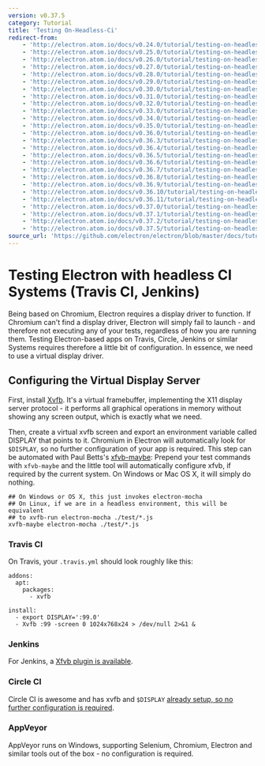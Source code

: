 ```yaml
---
version: v0.37.5
category: Tutorial
title: 'Testing On-Headless-Ci'
redirect-from:
    - 'http://electron.atom.io/docs/v0.24.0/tutorial/testing-on-headless-ci/'
    - 'http://electron.atom.io/docs/v0.25.0/tutorial/testing-on-headless-ci/'
    - 'http://electron.atom.io/docs/v0.26.0/tutorial/testing-on-headless-ci/'
    - 'http://electron.atom.io/docs/v0.27.0/tutorial/testing-on-headless-ci/'
    - 'http://electron.atom.io/docs/v0.28.0/tutorial/testing-on-headless-ci/'
    - 'http://electron.atom.io/docs/v0.29.0/tutorial/testing-on-headless-ci/'
    - 'http://electron.atom.io/docs/v0.30.0/tutorial/testing-on-headless-ci/'
    - 'http://electron.atom.io/docs/v0.31.0/tutorial/testing-on-headless-ci/'
    - 'http://electron.atom.io/docs/v0.32.0/tutorial/testing-on-headless-ci/'
    - 'http://electron.atom.io/docs/v0.33.0/tutorial/testing-on-headless-ci/'
    - 'http://electron.atom.io/docs/v0.34.0/tutorial/testing-on-headless-ci/'
    - 'http://electron.atom.io/docs/v0.35.0/tutorial/testing-on-headless-ci/'
    - 'http://electron.atom.io/docs/v0.36.0/tutorial/testing-on-headless-ci/'
    - 'http://electron.atom.io/docs/v0.36.3/tutorial/testing-on-headless-ci/'
    - 'http://electron.atom.io/docs/v0.36.4/tutorial/testing-on-headless-ci/'
    - 'http://electron.atom.io/docs/v0.36.5/tutorial/testing-on-headless-ci/'
    - 'http://electron.atom.io/docs/v0.36.6/tutorial/testing-on-headless-ci/'
    - 'http://electron.atom.io/docs/v0.36.7/tutorial/testing-on-headless-ci/'
    - 'http://electron.atom.io/docs/v0.36.8/tutorial/testing-on-headless-ci/'
    - 'http://electron.atom.io/docs/v0.36.9/tutorial/testing-on-headless-ci/'
    - 'http://electron.atom.io/docs/v0.36.10/tutorial/testing-on-headless-ci/'
    - 'http://electron.atom.io/docs/v0.36.11/tutorial/testing-on-headless-ci/'
    - 'http://electron.atom.io/docs/v0.37.0/tutorial/testing-on-headless-ci/'
    - 'http://electron.atom.io/docs/v0.37.1/tutorial/testing-on-headless-ci/'
    - 'http://electron.atom.io/docs/v0.37.2/tutorial/testing-on-headless-ci/'
    - 'http://electron.atom.io/docs/v0.37.5/tutorial/testing-on-headless-ci/'
source_url: 'https://github.com/electron/electron/blob/master/docs/tutorial/testing-on-headless-ci.md'
---
```


# Testing Electron with headless CI Systems (Travis CI, Jenkins)

Being based on Chromium, Electron requires a display driver to function.
If Chromium can't find a display driver, Electron will simply fail to launch -
and therefore not executing any of your tests, regardless of how you are running
them. Testing Electron-based apps on Travis, Circle, Jenkins or similar Systems
requires therefore a little bit of configuration. In essence, we need to use
a virtual display driver.

## Configuring the Virtual Display Server

First, install [Xvfb](https://en.wikipedia.org/wiki/Xvfb).
It's a virtual framebuffer, implementing the X11 display server protocol -
it performs all graphical operations in memory without showing any screen output,
which is exactly what we need.

Then, create a virtual xvfb screen and export an environment variable
called DISPLAY that points to it. Chromium in Electron will automatically look
for `$DISPLAY`, so no further configuration of your app is required.
This step can be automated with Paul Betts's
[xfvb-maybe](https://github.com/paulcbetts/xvfb-maybe): Prepend your test
commands with `xfvb-maybe` and the little tool will automatically configure
xfvb, if required by the current system. On Windows or Mac OS X, it will simply
do nothing.

```
## On Windows or OS X, this just invokes electron-mocha
## On Linux, if we are in a headless environment, this will be equivalent
## to xvfb-run electron-mocha ./test/*.js
xvfb-maybe electron-mocha ./test/*.js
```

### Travis CI

On Travis, your `.travis.yml` should look roughly like this:

```
addons:
  apt:
    packages:
      - xvfb

install:
  - export DISPLAY=':99.0'
  - Xvfb :99 -screen 0 1024x768x24 > /dev/null 2>&1 &
```

### Jenkins

For Jenkins, a [Xfvb plugin is available](https://wiki.jenkins-ci.org/display/JENKINS/Xvfb+Plugin).

### Circle CI

Circle CI is awesome and has xvfb and `$DISPLAY`
[already setup, so no further configuration is required](https://circleci.com/docs/environment#browsers).

### AppVeyor

AppVeyor runs on Windows, supporting Selenium, Chromium, Electron and similar
tools out of the box - no configuration is required.
